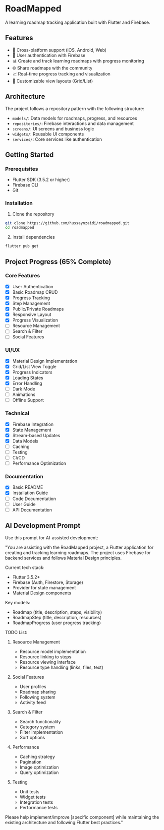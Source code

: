 # RoadMapped

A learning roadmap tracking application built with Flutter and Firebase.

## Features

- 📱 Cross-platform support (iOS, Android, Web)
- 🔐 User authentication with Firebase
- 📊 Create and track learning roadmaps with progress monitoring
- 🌐 Share roadmaps with the community
- 📈 Real-time progress tracking and visualization
- 🎨 Customizable view layouts (Grid/List)

## Architecture

The project follows a repository pattern with the following structure:
- `models/`: Data models for roadmaps, progress, and resources
- `repositories/`: Firebase interactions and data management
- `screens/`: UI screens and business logic
- `widgets/`: Reusable UI components
- `services/`: Core services like authentication

## Getting Started

### Prerequisites

- Flutter SDK (3.5.2 or higher)
- Firebase CLI
- Git

### Installation

1. Clone the repository

```bash
git clone https://github.com/hussaynzaidi/roadmapped.git
cd roadmapped
```

2. Install dependencies

```bash
flutter pub get
```

## Project Progress (65% Complete)

### Core Features
- [x] User Authentication
- [x] Basic Roadmap CRUD
- [x] Progress Tracking
- [x] Step Management
- [x] Public/Private Roadmaps
- [x] Responsive Layout
- [x] Progress Visualization
- [ ] Resource Management
- [ ] Search & Filter
- [ ] Social Features

### UI/UX
- [x] Material Design Implementation
- [x] Grid/List View Toggle
- [x] Progress Indicators
- [x] Loading States
- [x] Error Handling
- [ ] Dark Mode
- [ ] Animations
- [ ] Offline Support

### Technical
- [x] Firebase Integration
- [x] State Management
- [x] Stream-based Updates
- [x] Data Models
- [ ] Caching
- [ ] Testing
- [ ] CI/CD
- [ ] Performance Optimization

### Documentation
- [x] Basic README
- [x] Installation Guide
- [ ] Code Documentation
- [ ] User Guide
- [ ] API Documentation

## AI Development Prompt

Use this prompt for AI-assisted development:

"You are assisting with the RoadMapped project, a Flutter application for creating and tracking learning roadmaps. The project uses Firebase for backend services and follows Material Design principles.

Current tech stack:
- Flutter 3.5.2+
- Firebase (Auth, Firestore, Storage)
- Provider for state management
- Material Design components

Key models:
- Roadmap (title, description, steps, visibility)
- RoadmapStep (title, description, resources)
- RoadmapProgress (user progress tracking)

TODO List:
1. Resource Management
   - Resource model implementation
   - Resource linking to steps
   - Resource viewing interface
   - Resource type handling (links, files, text)

2. Social Features
   - User profiles
   - Roadmap sharing
   - Following system
   - Activity feed

3. Search & Filter
   - Search functionality
   - Category system
   - Filter implementation
   - Sort options

4. Performance
   - Caching strategy
   - Pagination
   - Image optimization
   - Query optimization

5. Testing
   - Unit tests
   - Widget tests
   - Integration tests
   - Performance tests

Please help implement/improve [specific component] while maintaining the existing architecture and following Flutter best practices."
